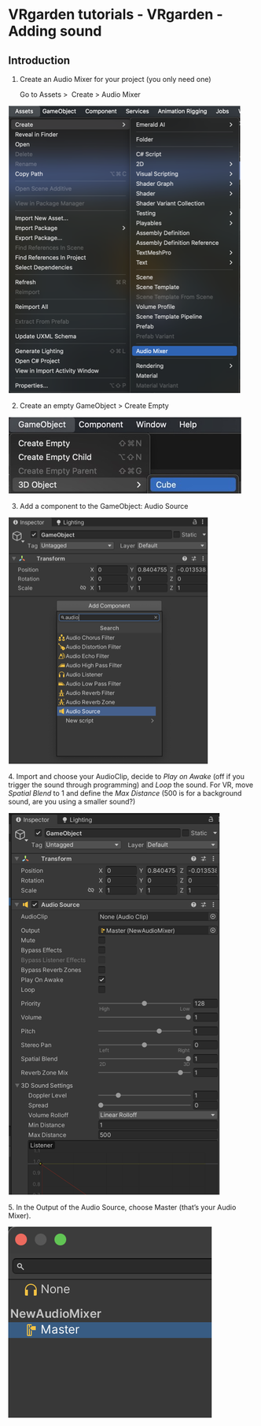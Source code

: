 # VRgarden tutorials - VRgarden - Adding sound

## Introduction

1. Create an Audio Mixer for your project (you only need one)</p>
Go to Assets &gt;<span class="Apple-converted-space">  </span>Create &gt; Audio Mixer</p>

<p align="left"><img src="images/audio03.png"/></p>

2. Create an empty GameObject &gt; Create Empty</p>
<p align="left"><img src="images/audio05.jpg"/></p>

3. Add a component to the GameObject: Audio Source</p>

<p align="left"><img src="images/audio01.png"/></p>
4. Import and choose your AudioClip, decide to <i>Play on Awake</i> (off if you trigger the sound through programming) and <i>Loop</i> the sound. For VR, move <i>Spatial Blend</i> to 1 and define the <i>Max Distance</i> (500 is for a background sound, are you using a smaller sound?)</p>

<p align="left"><img src="images/audio04.png"/></p>
5. In the Output of the Audio Source, choose Master (that’s your Audio Mixer).</p>

<p align="left"><img src="images/audio02.png"/></p>

